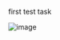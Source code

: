 first test task

![image](https://github.com/Alsaze/TestGun/assets/116272173/8c7dca85-1413-430f-84cc-d142b522b6d1)
